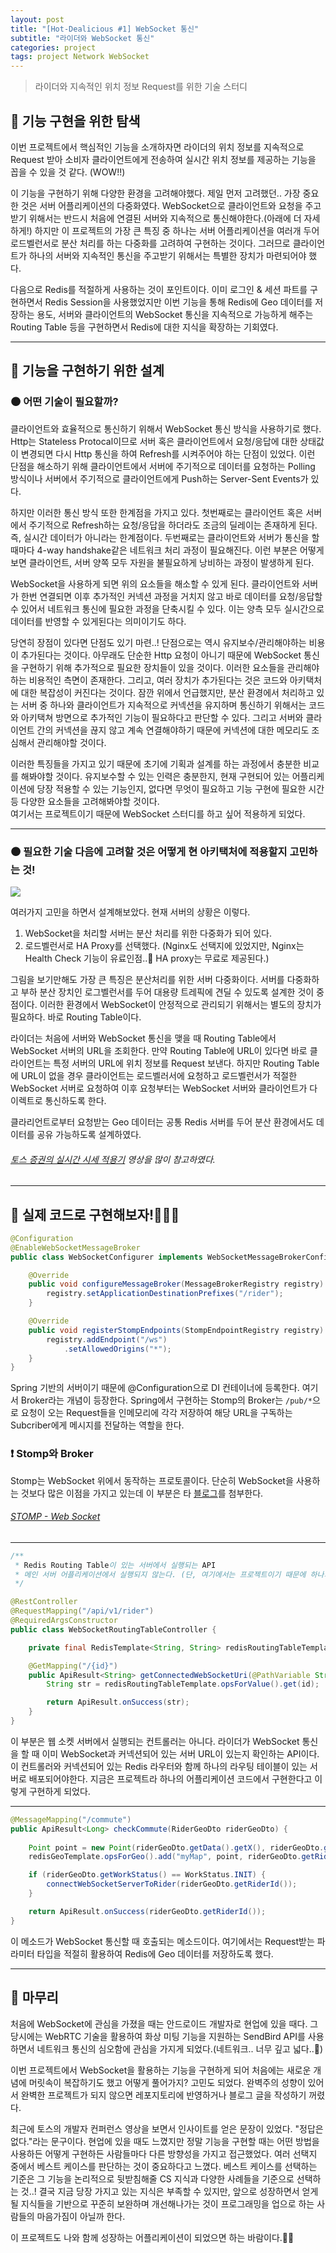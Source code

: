 ```yaml
---
layout: post
title: "[Hot-Dealicious #1] WebSocket 통신"
subtitle: "라이더와 WebSocket 통신"
categories: project
tags: project Network WebSocket
---
```


> 라이더와 지속적인 위치 정보 Request를 위한 기술 스터디

<!--more-->

## 🌱 기능 구현을 위한 탐색
이번 프로젝트에서 핵심적인 기능을 소개하자면 라이더의 위치 정보를 지속적으로 Request 받아 소비자 클라이언트에게 전송하여 실시간 위치 정보를 제공하는 
기능을 꼽을 수 있을 것 같다. (WOW!!)

이 기능을 구현하기 위해 다양한 환경을 고려해야했다. 제일 먼저 고려했던.. 가장 중요한 것은 서버 어플리케이션의 다중화였다. WebSocket으로 클라이언트와 
요청을 주고받기 위해서는 반드시 처음에 연결된 서버와 지속적으로 통신해야한다.(아래에 더 자세하게!) 하지만 이 프로젝트의 가장 큰 특징 중 하나는 
서버 어플리케이션을 여러개 두어 로드벨런서로 분산 처리를 하는 다중화를 고려하여 구현하는 것이다. 그러므로 클라이언트가 하나의 서버와 지속적인 통신을 
주고받기 위해서는 특별한 장치가 마련되어야 했다.

다음으로 Redis를 적절하게 사용하는 것이 포인트이다. 이미 로그인 & 세션 파트를 구현하면서 Redis Session을 사용했었지만 이번 기능을 통해 
Redis에 Geo 데이터를 저장하는 용도, 서버와 클라이언트의 WebSocket 통신을 지속적으로 가능하게 해주는 Routing Table 등을 구현하면서 
Redis에 대한 지식을 확장하는 기회였다.

---

## 🌱 기능을 구현하기 위한 설계
### 🟤 어떤 기술이 필요할까?
클라이언트와 효율적으로 통신하기 위해서 WebSocket 통신 방식을 사용하기로 했다. Http는 Stateless Protocal이므로 서버 혹은 클라이언트에서 요청/응답에 대한 
상태값이 변경되면 다시 Http 통신을 하여 Refresh를 시켜주어야 하는 단점이 있었다. 이런 단점을 해소하기 위해 클라이언트에서 서버에 주기적으로 데이터를 
요청하는 Polling 방식이나 서버에서 주기적으로 클라이언트에게 Push하는 Server-Sent Events가 있다.

하지만 이러한 통신 방식 또한 한계점을 가지고 있다. 첫번째로는 클라이언트 혹은 서버에서 주기적으로 Refresh하는 요청/응답을 하더라도 조금의 
딜레이는 존재하게 된다. 즉, 실시간 데이터가 아니라는 한계점이다. 두번째로는 클라이언트와 서버가 통신을 할때마다 4-way handshake같은 네트워크 처리 
과정이 필요해진다. 이런 부분은 어떻게 보면 클라이언트, 서버 양쪽 모두 자원을 불필요하게 낭비하는 과정이 발생하게 된다.

WebSocket을 사용하게 되면 위의 요소들을 해소할 수 있게 된다. 클라이언트와 서버가 한번 연결되면 이후 추가적인 커넥션 과정을 거치지 않고 바로 데이터를 요청/응답할 수 
있어서 네트워크 통신에 필요한 과정을 단축시킬 수 있다. 이는 양측 모두 실시간으로 데이터를 반영할 수 있게된다는 의미이기도 하다.

당연히 장점이 있다면 단점도 있기 마련..! 단점으로는 역시 유지보수/관리해야하는 비용이 추가된다는 것이다. 아무래도 단순한 Http 요청이 아니기 때문에 WebSocket 통신을 
구현하기 위해 추가적으로 필요한 장치들이 있을 것이다. 이러한 요소들을 관리해야하는 비용적인 측면이 존재한다. 그리고, 여러 장치가 추가된다는 것은 코드와 아키택처에 대한 
복잡성이 커진다는 것이다. 잠깐 위에서 언급했지만, 분산 환경에서 처리하고 있는 서버 중 하나와 클라이언트가 지속적으로 커넥션을 유지하며 통신하기 위해서는 코드와 아키택쳐 방면으로 
추가적인 기능이 필요하다고 판단할 수 있다. 그리고 서버와 클라이언트 간의 커넥션을 끊지 않고 계속 연결해야하기 때문에 커넥션에 대한 메모리도 조심해서 관리해야할 것이다.

이러한 특징들을 가지고 있기 때문에 초기에 기획과 설계를 하는 과정에서 충분한 비교를 해봐야할 것이다. 유지보수할 수 있는 인력은 충분한지, 현재 구현되어 있는 어플리케이션에 당장 
적용할 수 있는 기능인지, 없다면 무엇이 필요하고 기능 구현에 필요한 시간 등 다양한 요소들을 고려해봐야할 것이다. <br />
여기서는 프로젝트이기 때문에 WebSocket 스터디를 하고 싶어 적용하게 되었다.

---

### 🟤 필요한 기술 다음에 고려할 것은 어떻게 현 아키택처에 적용할지 고민하는 것!
<img src="https://wkblog-images.s3.ap-northeast-2.amazonaws.com/project/hot-dealicious/webSocekt-architecture.jpeg" />

여러가지 고민을 하면서 설계해보았다. 현재 서버의 상황은 이렇다.
1. WebSocket을 처리할 서버는 분산 처리를 위한 다중화가 되어 있다.
2. 로드벨런서로 HA Proxy를 선택했다. (Nginx도 선택지에 있었지만, Nginx는 Health Check 기능이 유료인점..🥲 HA proxy는 무료로 제공된다.)

그림을 보기만해도 가장 큰 특징은 분산처리를 위한 서버 다중화이다. 서버를 다중화하고 부하 분산 장치인 로그벨런서를 두어 대용량 트레픽에 견딜 수 있도록 설계한 것이 중점이다. 
이러한 환경에서 WebSocket이 안정적으로 관리되기 위해서는 별도의 장치가 필요하다. 바로 Routing Table이다.

라이더는 처음에 서버와 WebSocket 통신을 맺을 때 Routing Table에서 WebSocket 서버의 URL을 조회한다. 만약 Routing Table에 URL이 있다면 바로 클라이언트는 
특정 서버의 URL에 위치 정보를 Request 보낸다. 하지만 Routing Table에 URL이 없을 경우 클라이언트는 로드벨러서에 요청하고 로드벨런서가 적절한 WebSocket 서버로 
요청하여 이후 요청부터는 WebSocket 서버와 클라이언트가 다이렉트로 통신하도록 한다.

클라리언트로부터 요청받는 Geo 데이터는 공통 Redis 서버를 두어 분산 환경에서도 데이터를 공유 가능하도록 설계하였다.

###### [토스 증권의 실시간 시세 적용기](https://www.youtube.com/watch?v=WKYE-QtzO6g&list=PL1DJtS1Hv1PiGXmgruP1_gM2TSvQiOsFL&index=39) 영상을 많이 참고하였다.

---

## 🌱 실제 코드로 구현해보자!🧑🏻‍💻
```java
@Configuration
@EnableWebSocketMessageBroker
public class WebSocketConfigurer implements WebSocketMessageBrokerConfigurer {

	@Override
	public void configureMessageBroker(MessageBrokerRegistry registry) {
		registry.setApplicationDestinationPrefixes("/rider");
	}

	@Override
	public void registerStompEndpoints(StompEndpointRegistry registry) {
		registry.addEndpoint("/ws")
			.setAllowedOrigins("*");
	}
}
```

Spring 기반의 서버이기 때문에 @Configuration으로 DI 컨테이너에 등록한다. 여기서 Broker라는 개념이 등장한다. Spring에서 구현하는 Stomp의 Broker는 `/pub/*`으로 요청이 오는 
Request들을 인메모리에 각각 저장하여 해당 URL을 구독하는 Subcriber에게 메시지를 전달하는 역할을 한다.

### ❗️ Stomp와 Broker
Stomp는 WebSocket 위에서 동작하는 프로토콜이다. 단순히 WebSocket을 사용하는 것보다 많은 이점을 가지고 있는데 
이 부분은 타 [블로그](http://minjoon.com/spring-stomp)를 첨부한다.

###### [STOMP - Web Socket](http://minjoon.com/spring-stomp)

---

```java
/**
 * Redis Routing Table이 있는 서버에서 실행되는 API
 * 메인 서버 어플리케이션에서 실행되지 않는다. (단, 여기에서는 프로젝트이기 때문에 하나의 서버로 동작한다.)
 */

@RestController
@RequestMapping("/api/v1/rider")
@RequiredArgsConstructor
public class WebSocketRoutingTableController {

	private final RedisTemplate<String, String> redisRoutingTableTemplate;

	@GetMapping("/{id}")
	public ApiResult<String> getConnectedWebSocketUri(@PathVariable String id, HttpServletRequest request) {
		String str = redisRoutingTableTemplate.opsForValue().get(id);

		return ApiResult.onSuccess(str);
	}
}
```

이 부분은 웹 소켓 서버에서 실행되는 컨트롤러는 아니다. 라이더가 WebSocket 통신을 할 때 이미 WebSocket과 커넥션되어 있는 서버 URL이 있는지 확인하는 
API이다. 이 컨트롤러와 커넥션되어 있는 Redis 라우터와 함께 하나의 라우팅 테이블이 있는 서버로 배포되어야한다. 지금은 프로젝트라 하나의 어플리케이션 코드에서 구현한다고 
이렇게 구현하게 되었다.

---

```java
@MessageMapping("/commute")
public ApiResult<Long> checkCommute(RiderGeoDto riderGeoDto) {
	
	Point point = new Point(riderGeoDto.getData().getX(), riderGeoDto.getData().getY());
	redisGeoTemplate.opsForGeo().add("myMap", point, riderGeoDto.getRiderId());

	if (riderGeoDto.getWorkStatus() == WorkStatus.INIT) {
    	connectWebSocketServerToRider(riderGeoDto.getRiderId());
	}

	return ApiResult.onSuccess(riderGeoDto.getRiderId());
}
```

이 메소드가 WebSocket 통신할 때 호출되는 메소드이다. 여기에서는 Request받는 파라미터 타입을 적절히 활용하여 Redis에 Geo 데이터를 저장하도록 했다.

---

## 🌱 마무리
처음에 WebSocket에 관심을 가졌을 때는 안드로이드 개발자로 현업에 있을 때다. 그 당시에는 WebRTC 기술을 활용하여 화상 미팅 기능을 지원하는 
SendBird API를 사용하면서 네트워크 통신의 심오함에 관심을 가지게 되었다.(네트워크.. 너무 깊고 넓다..🌊)

이번 프로젝트에서 WebSocket을 활용하는 기능을 구현하게 되어 처음에는 새로운 개념에 머릿속이 복잡하기도 했고 어떻게 풀어가지? 고민도 되었다. 완벽주의 성향이 있어서 
 완벽한 프로젝트가 되지 않으면 레포지토리에 반영하거나 블로그 글을 작성하기 꺼렸다.

최근에 토스의 개발자 컨퍼런스 영상을 보면서 인사이트를 얻은 문장이 있었다. "정답은 없다."라는 문구이다. 현업에 있을 때도 느꼈지만 정말 기능을 구현할 때는 어떤 방법을 사용하든 
어떻게 구현하든 사람들마다 다른 방향성을 가지고 접근했었다. 여러 선택지 중에서 베스트 케이스를 판단하는 것이 중요하다고 느꼈다. 베스트 케이스를 선택하는 기준은 그 기능을 
논리적으로 뒷받침해줄 CS 지식과 다양한 사례들을 기준으로 선택하는 것..! 결국 지금 당장 가지고 있는 지식은 부족할 수 있지만, 앞으로 성장하면서 얻게될 지식들을 기반으로 꾸준히 
보완하며 개선해나가는 것이 프로그래밍을 업으로 하는 사람들의 마음가짐이 아닐까 한다.

이 프로젝트도 나와 함께 성장하는 어플리케이션이 되었으면 하는 바람이다.🙏🏻
